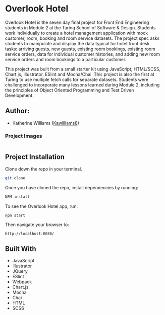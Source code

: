 # Overlook Hotel

Overlook Hotel is the seven day final project for Front End Engineering students in Module 2 at the Turing School of Software & Design. Students work individually to create a hotel management application with mock customer, room, booking and room service datasets. The project spec asks students to manipulate and display the data typical for hotel front desk tasks: arriving guests, new guests, existing room bookings, existing room service orders, data for individual customer histories, and adding new room service orders and room bookings to a particular customer.

This project was built from a small starter kit using JavaScript, HTML/SCSS, Chart.js, Illustrator, ESlint and Mocha/Chai. This project is also the first at Turing to use multiple fetch calls for separate datasets. Students were challenged to incorporate many lessons learned during Module 2, including the principles of Object Oriented Programming and Test Driven Development.

## Author:
* Katherine Williams ([Kawilliams8](https://github.com/kawilliams8))

### Project Images
![]()

## Project Installation
Clone down the repo in your terminal.

```bash
git clone
```

Once you have cloned the repo, install dependencies by running:

```bash
NPM install
```

To see the Overlook Hotel app, run:

`npm start` 

Then navigate your browser to: 

`http://localhost:8080/`

## Built With
- JavaScript
- Illustrator
- JQuery
- ESlint
- Webpack
- Chart.js
- Mocha
- Chai
- HTML
- SCSS
